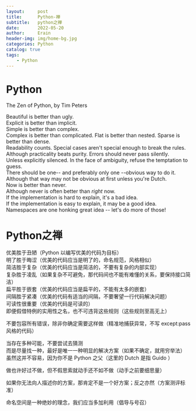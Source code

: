 ```yaml
---
layout:     post
title:      Python-禅
subtitle:   python之禅
date:       2022-05-20
author:     Erain
header-img: img/home-bg.jpg
categories: Python
catalog: true
tags:
    - Python
---
```


# Python

The Zen of Python, by Tim Peters

Beautiful is better than ugly.  
Explicit is better than implicit.   
Simple is better than complex.  
Complex is better than complicated. 
Flat is better than nested. 
Sparse is better than dense.    
Readability counts. 
Special cases aren't special enough to break the rules. 
Although practicality beats purity. 
Errors should never pass silently.  
Unless explicitly silenced. 
In the face of ambiguity, refuse the temptation to guess.   
There should be one-- and preferably only one --obvious way to do it.   
Although that way may not be obvious at first unless you're Dutch.  
Now is better than never.   
Although never is often better than *right* now.    
If the implementation is hard to explain, it's a bad idea.  
If the implementation is easy to explain, it may be a good idea.    
Namespaces are one honking great idea -- let's do more of those!    

# Python之禅
 
优美胜于丑陋（Python 以编写优美的代码为目标）  
明了胜于晦涩（优美的代码应当是明了的，命名规范，风格相似）   
简洁胜于复杂（优美的代码应当是简洁的，不要有复杂的内部实现）  
复杂胜于凌乱（如果复杂不可避免，那代码间也不能有难懂的关系，要保持接口简洁）  
扁平胜于嵌套（优美的代码应当是扁平的，不能有太多的嵌套）    
间隔胜于紧凑（优美的代码有适当的间隔，不要奢望一行代码解决问题）    
可读性很重要（优美的代码是可读的）   
即便假借特例的实用性之名，也不可违背这些规则（这些规则至高无上）    
 
不要包容所有错误，除非你确定需要这样做（精准地捕获异常，不写 except:pass 风格的代码）
 
当存在多种可能，不要尝试去猜测     
而是尽量找一种，最好是唯一一种明显的解决方案（如果不确定，就用穷举法）     
虽然这并不容易，因为你不是 Python 之父（这里的 Dutch 是指 Guido ）        
 
做也许好过不做，但不假思索就动手还不如不做（动手之前要细思量）     
 
如果你无法向人描述你的方案，那肯定不是一个好方案；反之亦然（方案测评标准）
 
命名空间是一种绝妙的理念，我们应当多加利用（倡导与号召）